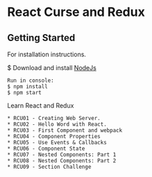 # React Curse and Redux

Getting Started
---------------

For installation instructions.

$ Download and install [NodeJs](https://nodejs.org/en/)

```
Run in console:
$ npm install
$ npm start
```


Learn React and Redux

    * RCU01 - Creating Web Server.
    * RCU02 - Hello Word with React.
    * RCU03 - First Component and webpack
    * RCU04 - Component Properties
    * RCU05 - Use Events & Callbacks
    * RCU06 - Component State
    * RCU07 - Nested Components: Part 1
    * RCU08 - Nested Components: Part 2
    * RCU09 - Section Challenge
